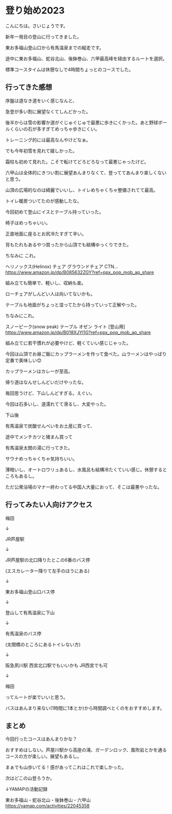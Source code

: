 # 登り始め2023

こんにちは。さいじょうです。

新年一発目の登山に行ってきました。



東お多福山登山口から有馬温泉までの縦走です。

途中に東お多福山、蛇谷北山、後鉢巻山、六甲最高峰を経由するルートを選択。

標準コースタイムは休憩なしで4時間ちょっとのコースでした。



## 行ってきた感想
序盤は道なき道をいく感じなんと、

急登が多い割に展望なくてしんどかった。



後半からは雪の影響か道がぐじゅぐじゅで最悪に歩きにくかった。あと野球ボールくらいの石が多すぎてめっちゃ歩きにくい。

トレーニング的には最高なんやけどなぁ。



でも今年初雪を見れて嬉しかった。

霜柱も初めて見れた。こそで転けてどろどろなって最悪じゃったけど。



六甲山は全体的にきつい割に展望あんまりなくて、登っててあんまり楽しくないと思う。



山頂の広場的なのは綺麗でいいし、トイレめちゃくちゃ整備されてて最高。

トイレ暖房ついてたのが感動したな。



今回初めて登山にイスとテーブル持っていった。

椅子はめっちゃいい。

正直地面に座るとお尻冷たすぎて辛い。

背もたれもあるやつ買ったから山頂でも結構ゆっくりできた。

ちなみに これ。

ヘリノックス(Helinox) チェア グラウンドチェア CTN... https://www.amazon.jp/dp/B085632ZGY?ref=ppx_pop_mob_ap_share

組み立ても簡単で、軽いし、収納も楽。

ローチェアがしんどい人は向いてないかも。



テーブルも地面がちょっと湿ってたから持っていって正解やった。

ちなみにこれ。

スノーピーク(snow peak) テーブル オゼン ライト [登山用] https://www.amazon.jp/dp/B018XJYI1G?ref=ppx_pop_mob_ap_share

組み立てに若干慣れが必要やけど、軽くていい感じじゃった。



今回は山頂でお昼ご飯にカップラーメンを作って食べた。山ラーメンはやっぱり定番で美味しい😊 

カップラーメンはカレーが至高。



帰り道はなんせしんどいだけやったな。

毎回思うけど、下山しんどすぎる。えぐい。

今回は石多いし、道濡れてて滑るし、大変やった。



下山後

有馬温泉で炭酸せんべいをお土産に買って、

途中でメンチカツと猪まん買って

有馬温泉太閤の湯に行ってきた。

サウナめっちゃくちゃ気持ちいい。

薄暗いし、オートロウリュあるし、水風呂も結構冷たくていい感じ。休憩するところもあるし。

ただ公衆浴場のマナー終わってる中国人大量におって、そこは最悪やったな。



## 行ってみたい人向けアクセス
梅田 

↓ 

JR芦屋駅

↓

JR芦屋駅の北口降りたとこの6番のバス停

(エスカレーター降りて左手のほうにある)

↓

東お多福山登山口バス停

↓

登山して有馬温泉に下山

↓

有馬温泉のバス停

(太閤橋のところにあるトイレない方)

↓

阪急夙川駅 西宮北口駅でもいいかも JR西宮でも可

↓

梅田

ってルートが楽でいいと思う。



バスはあんまり来ない(1時間に1本とか)から時間調べとくのをおすすめします。



## まとめ
今回行ったコースはあんまりかな？

おすすめはしない。芦屋川駅から高座の滝、ガーデンロック、風吹岩とかを通るコースの方が楽しい。展望もあるし。

まぁでも山歩いてる！感があってこれはこれで楽しかった。



次はどこの山登ろうか。



↓YAMAPの活動記録

東お多福山・蛇谷北山・後鉢巻山・六甲山 https://yamap.com/activities/22045358

